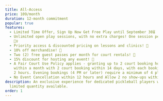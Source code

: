 ```yaml
---
title: All-Access
price: 109/month
duration: 12-month commitment
popular: true
features:
  - Limited Time Offer, Sign Up Now Get Free Play until September 30⏳
  - Unlimited open play sessions, with no extra charges! One session per day.
    🤸‍♀️
  - Priority access & discounted pricing on lessons and clinics! 🥇
  - 10% off merchandise! 👕
  - Two (2) free guest passes per month for court rentals! 🤝
  - 15% discount for hosting any event! 🎉
  - A Fair Court Use Policy applies - granting up to 2 court booking hours
    within a month with 2 court booking within 14 days, with each booking up to
    2 hours. Evening bookings (4 PM or later) require a minimum of 4 players.
  - No Event Cancellation within 12 hours and Allow 2 no show-ups within 1 month
description: An exclusive experience for dedicated pickleball players with a
  limited quantity available.
order: 1
---
```

